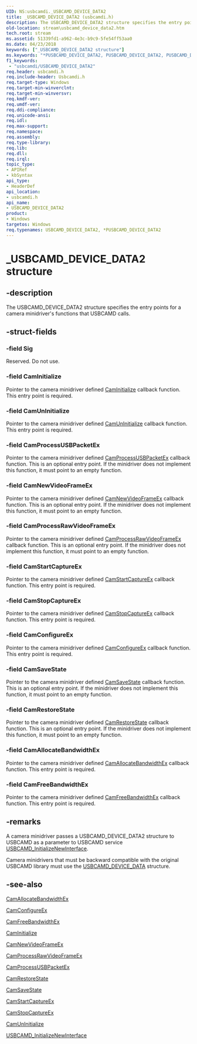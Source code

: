 ```yaml
---
UID: NS:usbcamdi._USBCAMD_DEVICE_DATA2
title: _USBCAMD_DEVICE_DATA2 (usbcamdi.h)
description: The USBCAMD_DEVICE_DATA2 structure specifies the entry points for a camera minidriver's functions that USBCAMD calls.
old-location: stream\usbcamd_device_data2.htm
tech.root: stream
ms.assetid: 51339fd1-a962-4e3c-b9c9-5fe54ff53aa0
ms.date: 04/23/2018
keywords: ["_USBCAMD_DEVICE_DATA2 structure"]
ms.keywords: "*PUSBCAMD_DEVICE_DATA2, PUSBCAMD_DEVICE_DATA2, PUSBCAMD_DEVICE_DATA2 structure pointer [Streaming Media Devices], USBCAMD_DEVICE_DATA2, USBCAMD_DEVICE_DATA2 structure [Streaming Media Devices], _USBCAMD_DEVICE_DATA2, stream.usbcamd_device_data2, usbcamdi/PUSBCAMD_DEVICE_DATA2, usbcamdi/USBCAMD_DEVICE_DATA2, usbcmdpr_01305731-bde1-4718-8ff9-d0f102d6cc34.xml"
f1_keywords:
 - "usbcamdi/USBCAMD_DEVICE_DATA2"
req.header: usbcamdi.h
req.include-header: Usbcamdi.h
req.target-type: Windows
req.target-min-winverclnt: 
req.target-min-winversvr: 
req.kmdf-ver: 
req.umdf-ver: 
req.ddi-compliance: 
req.unicode-ansi: 
req.idl: 
req.max-support: 
req.namespace: 
req.assembly: 
req.type-library: 
req.lib: 
req.dll: 
req.irql: 
topic_type:
- APIRef
- kbSyntax
api_type:
- HeaderDef
api_location:
- usbcamdi.h
api_name:
- USBCAMD_DEVICE_DATA2
product:
- Windows
targetos: Windows
req.typenames: USBCAMD_DEVICE_DATA2, *PUSBCAMD_DEVICE_DATA2
---
```


# _USBCAMD_DEVICE_DATA2 structure


## -description


The USBCAMD_DEVICE_DATA2 structure specifies the entry points for a camera minidriver's functions that USBCAMD calls.


## -struct-fields




### -field Sig

Reserved. Do not use.


### -field CamInitialize

Pointer to the camera minidriver defined <a href="https://docs.microsoft.com/windows-hardware/drivers/ddi/usbcamdi/nc-usbcamdi-pcam_initialize_routine">CamInitialize</a> callback function. This entry point is required.


### -field CamUnInitialize

Pointer to the camera minidriver defined <a href="https://docs.microsoft.com/previous-versions/ff557646(v=vs.85)">CamUnInitialize</a> callback function. This entry point is required.


### -field CamProcessUSBPacketEx

Pointer to the camera minidriver defined <a href="https://docs.microsoft.com/windows-hardware/drivers/ddi/usbcamdi/nc-usbcamdi-pcam_process_packet_routine_ex">CamProcessUSBPacketEx</a> callback function. This is an optional entry point. If the minidriver does not implement this function, it must point to an empty function.


### -field CamNewVideoFrameEx

Pointer to the camera minidriver defined <a href="https://docs.microsoft.com/windows-hardware/drivers/ddi/usbcamdi/nc-usbcamdi-pcam_new_frame_routine_ex">CamNewVideoFrameEx</a> callback function. This is an optional entry point. If the minidriver does not implement this function, it must point to an empty function.


### -field CamProcessRawVideoFrameEx

Pointer to the camera minidriver defined <a href="https://docs.microsoft.com/windows-hardware/drivers/ddi/usbcamdi/nc-usbcamdi-pcam_process_raw_frame_routine_ex">CamProcessRawVideoFrameEx</a> callback function. This is an optional entry point. If the minidriver does not implement this function, it must point to an empty function.


### -field CamStartCaptureEx

Pointer to the camera minidriver defined <a href="https://docs.microsoft.com/windows-hardware/drivers/ddi/usbcamdi/nc-usbcamdi-pcam_start_capture_routine_ex">CamStartCaptureEx</a> callback function. This entry point is required.


### -field CamStopCaptureEx

Pointer to the camera minidriver defined <a href="https://docs.microsoft.com/windows-hardware/drivers/ddi/usbcamdi/nc-usbcamdi-pcam_stop_capture_routine_ex">CamStopCaptureEx</a> callback function. This entry point is required.


### -field CamConfigureEx

Pointer to the camera minidriver defined <a href="https://docs.microsoft.com/windows-hardware/drivers/ddi/usbcamdi/nc-usbcamdi-pcam_configure_routine_ex">CamConfigureEx</a> callback function. This entry point is required.


### -field CamSaveState

Pointer to the camera minidriver defined <a href="https://docs.microsoft.com/previous-versions/ff557635(v=vs.85)">CamSaveState</a> callback function. This is an optional entry point. If the minidriver does not implement this function, it must point to an empty function.


### -field CamRestoreState

Pointer to the camera minidriver defined <a href="https://docs.microsoft.com/windows-hardware/drivers/ddi/usbcamdi/nc-usbcamdi-pcam_state_routine">CamRestoreState</a> callback function. This is an optional entry point. If the minidriver does not implement this function, it must point to an empty function.


### -field CamAllocateBandwidthEx

Pointer to the camera minidriver defined <a href="https://docs.microsoft.com/windows-hardware/drivers/ddi/usbcamdi/nc-usbcamdi-pcam_allocate_bw_routine_ex">CamAllocateBandwidthEx</a> callback function. This entry point is required.


### -field CamFreeBandwidthEx

Pointer to the camera minidriver defined <a href="https://docs.microsoft.com/windows-hardware/drivers/ddi/usbcamdi/nc-usbcamdi-pcam_free_bw_routine_ex">CamFreeBandwidthEx</a> callback function. This entry point is required.


## -remarks



A camera minidriver passes a USBCAMD_DEVICE_DATA2 structure to USBCAMD as a parameter to USBCAMD service <a href="https://docs.microsoft.com/windows-hardware/drivers/ddi/usbcamdi/nf-usbcamdi-usbcamd_initializenewinterface">USBCAMD_InitializeNewInterface</a>.

Camera minidrivers that must be backward compatible with the original USBCAMD library must use the <a href="https://docs.microsoft.com/windows-hardware/drivers/ddi/usbcamdi/ns-usbcamdi-_usbcamd_device_data">USBCAMD_DEVICE_DATA</a> structure.




## -see-also




<a href="https://docs.microsoft.com/windows-hardware/drivers/ddi/usbcamdi/nc-usbcamdi-pcam_allocate_bw_routine_ex">CamAllocateBandwidthEx</a>



<a href="https://docs.microsoft.com/windows-hardware/drivers/ddi/usbcamdi/nc-usbcamdi-pcam_configure_routine_ex">CamConfigureEx</a>



<a href="https://docs.microsoft.com/windows-hardware/drivers/ddi/usbcamdi/nc-usbcamdi-pcam_free_bw_routine_ex">CamFreeBandwidthEx</a>



<a href="https://docs.microsoft.com/windows-hardware/drivers/ddi/usbcamdi/nc-usbcamdi-pcam_initialize_routine">CamInitialize</a>



<a href="https://docs.microsoft.com/windows-hardware/drivers/ddi/usbcamdi/nc-usbcamdi-pcam_new_frame_routine_ex">CamNewVideoFrameEx</a>



<a href="https://docs.microsoft.com/windows-hardware/drivers/ddi/usbcamdi/nc-usbcamdi-pcam_process_raw_frame_routine_ex">CamProcessRawVideoFrameEx</a>



<a href="https://docs.microsoft.com/windows-hardware/drivers/ddi/usbcamdi/nc-usbcamdi-pcam_process_packet_routine_ex">CamProcessUSBPacketEx</a>



<a href="https://docs.microsoft.com/windows-hardware/drivers/ddi/usbcamdi/nc-usbcamdi-pcam_state_routine">CamRestoreState</a>



<a href="https://docs.microsoft.com/previous-versions/ff557635(v=vs.85)">CamSaveState</a>



<a href="https://docs.microsoft.com/windows-hardware/drivers/ddi/usbcamdi/nc-usbcamdi-pcam_start_capture_routine_ex">CamStartCaptureEx</a>



<a href="https://docs.microsoft.com/windows-hardware/drivers/ddi/usbcamdi/nc-usbcamdi-pcam_stop_capture_routine_ex">CamStopCaptureEx</a>



<a href="https://docs.microsoft.com/previous-versions/ff557646(v=vs.85)">CamUnInitialize</a>



<a href="https://docs.microsoft.com/windows-hardware/drivers/ddi/usbcamdi/nf-usbcamdi-usbcamd_initializenewinterface">USBCAMD_InitializeNewInterface</a>
 

 

